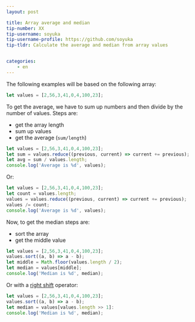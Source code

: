 ```yaml
---
layout: post

title: Array average and median 
tip-number: XX
tip-username: soyuka
tip-username-profile: https://github.com/soyuka
tip-tldr: Calculate the average and median from array values


categories:
    - en
---
```


The following examples will be based on the following array:

```javascript
let values = [2,56,3,41,0,4,100,23];
```

To get the average, we have to sum up numbers and then divide by the number of values. Steps are:
- get the array length 
- sum up values
- get the average (`sum/length`)

```javascript
let values = [2,56,3,41,0,4,100,23];
let sum = values.reduce((previous, current) => current += previous);
let avg = sum / values.length;
console.log('Average is %d', values);
```

Or:

```javascript
let values = [2,56,3,41,0,4,100,23];
let count = values.length;
values = values.reduce((previous, current) => current += previous);
values /= count;
console.log('Average is %d', values);
```

Now, to get the median steps are:
- sort the array
- get the middle value

```javascript
let values = [2,56,3,41,0,4,100,23];
values.sort((a, b) => a - b);
let middle = Math.floor(values.length / 2);
let median = values[middle];
console.log('Median is %d', median);
```

Or with a [right shift](https://developer.mozilla.org/en/docs/Web/JavaScript/Reference/Operators/Bitwise_Operators#Right_shift) operator: 

```javascript
let values = [2,56,3,41,0,4,100,23];
values.sort((a, b) => a - b);
let median = values[values.length >> 1]:
console.log('Median is %d', median);
```
